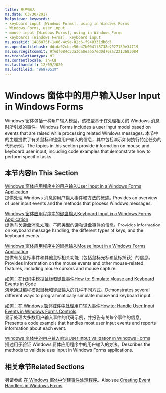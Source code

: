 ```yaml
---
title: 用户输入
ms.date: 03/30/2017
helpviewer_keywords:
- keyboard input [Windows Forms], using in Windows Forms
- Windows Forms, user input
- mouse input [Windows Forms], using in Windows Forms
- keyboards [Windows Forms], keyboard input
ms.assetid: 1486075f-1e06-4c9e-82c6-f948331db6d6
ms.openlocfilehash: ddcda02cbce56e47b0041f8738e2027139e34719
ms.sourcegitcommit: 9f6df084c53a3da0ea657ed0d708a72213683084
ms.translationtype: MT
ms.contentlocale: zh-CN
ms.lasthandoff: 12/09/2020
ms.locfileid: "96970518"
---
```

# <a name="user-input-in-windows-forms"></a><span data-ttu-id="27191-102">Windows 窗体中的用户输入</span><span class="sxs-lookup"><span data-stu-id="27191-102">User Input in Windows Forms</span></span>
<span data-ttu-id="27191-103">Windows 窗体包括一种用户输入模型，该模型基于在处理相关的 Windows 消息时所引发的事件。</span><span class="sxs-lookup"><span data-stu-id="27191-103">Windows Forms includes a user input model based on events that are raised while processing related Windows messages.</span></span> <span data-ttu-id="27191-104">本节中的主题提供了有关鼠标和键盘用户输入的信息，其中包括演示如何执行特定任务的代码示例。</span><span class="sxs-lookup"><span data-stu-id="27191-104">The topics in this section provide information on mouse and keyboard user input, including code examples that demonstrate how to perform specific tasks.</span></span>  
  
## <a name="in-this-section"></a><span data-ttu-id="27191-105">本节内容</span><span class="sxs-lookup"><span data-stu-id="27191-105">In This Section</span></span>  
 [<span data-ttu-id="27191-106">Windows 窗体应用程序中的用户输入</span><span class="sxs-lookup"><span data-stu-id="27191-106">User Input in a Windows Forms Application</span></span>](user-input-in-a-windows-forms-application.md)  
 <span data-ttu-id="27191-107">提供处理 Windows 消息的用户输入事件和方法的概述。</span><span class="sxs-lookup"><span data-stu-id="27191-107">Provides an overview of user input events and the methods that process Windows messages.</span></span>  
  
 [<span data-ttu-id="27191-108">Windows 窗体应用程序中的键盘输入</span><span class="sxs-lookup"><span data-stu-id="27191-108">Keyboard Input in a Windows Forms Application</span></span>](keyboard-input-in-a-windows-forms-application.md)  
 <span data-ttu-id="27191-109">提供有关键盘消息处理、不同类型的键和键盘事件的信息。</span><span class="sxs-lookup"><span data-stu-id="27191-109">Provides information on keyboard message handling, the different types of keys, and the keyboard events.</span></span>  
  
 [<span data-ttu-id="27191-110">Windows 窗体应用程序中的鼠标输入</span><span class="sxs-lookup"><span data-stu-id="27191-110">Mouse Input in a Windows Forms Application</span></span>](mouse-input-in-a-windows-forms-application.md)  
 <span data-ttu-id="27191-111">提供有关鼠标事件和其他鼠标相关功能（包括鼠标光标和鼠标捕获）的信息。</span><span class="sxs-lookup"><span data-stu-id="27191-111">Provides information on the mouse events and other mouse-related features, including mouse cursors and mouse capture.</span></span>  
  
 [<span data-ttu-id="27191-112">如何：在代码中模拟鼠标和键盘事件</span><span class="sxs-lookup"><span data-stu-id="27191-112">How to: Simulate Mouse and Keyboard Events in Code</span></span>](how-to-simulate-mouse-and-keyboard-events-in-code.md)  
 <span data-ttu-id="27191-113">演示通过编程模拟鼠标和键盘输入的几种不同方式。</span><span class="sxs-lookup"><span data-stu-id="27191-113">Demonstrates several different ways to programmatically simulate mouse and keyboard input.</span></span>  
  
 [<span data-ttu-id="27191-114">如何：在 Windows 窗体控件中处理用户输入事件</span><span class="sxs-lookup"><span data-stu-id="27191-114">How to: Handle User Input Events in Windows Forms Controls</span></span>](how-to-handle-user-input-events-in-windows-forms-controls.md)  
 <span data-ttu-id="27191-115">显示处理大多数用户输入事件的代码示例，并报告有关每个事件的信息。</span><span class="sxs-lookup"><span data-stu-id="27191-115">Presents a code example that handles most user input events and reports information about each event.</span></span>  
  
 [<span data-ttu-id="27191-116">Windows 窗体中的用户输入验证</span><span class="sxs-lookup"><span data-stu-id="27191-116">User Input Validation in Windows Forms</span></span>](user-input-validation-in-windows-forms.md)  
 <span data-ttu-id="27191-117">描述用于验证 Windows 窗体应用程序中的用户输入的方法。</span><span class="sxs-lookup"><span data-stu-id="27191-117">Describes the methods to validate user input in Windows Forms applications.</span></span>  
  
## <a name="related-sections"></a><span data-ttu-id="27191-118">相关章节</span><span class="sxs-lookup"><span data-stu-id="27191-118">Related Sections</span></span>  
 <span data-ttu-id="27191-119">另请参阅 [在 Windows 窗体中创建事件处理程序](creating-event-handlers-in-windows-forms.md)。</span><span class="sxs-lookup"><span data-stu-id="27191-119">Also see [Creating Event Handlers in Windows Forms](creating-event-handlers-in-windows-forms.md).</span></span>

